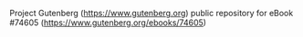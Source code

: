 Project Gutenberg (https://www.gutenberg.org) public repository for
eBook #74605 (https://www.gutenberg.org/ebooks/74605)
